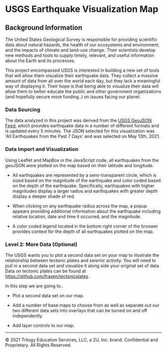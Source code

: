 # USGS Earthquake Visualization Map

## Background Information

The United States Geological Survey is responsible for providing scientific data about natural hazards, the health of our ecosystems and environment; and the impacts of climate and land-use change. Their scientists develop new methods and tools to supply timely, relevant, and useful information about the Earth and its processes.

This project encompassed USGS is interested in building a new set of tools that will allow them visualize their earthquake data. They collect a massive amount of data from all over the world each day, but they lack a meaningful way of displaying it. Their hope is that being able to visualize their data will allow them to better educate the public and other government organizations (and hopefully secure more funding..) on issues facing our planet.

### Data Sourcing

The data analyzed in this project was derived from the [USGS GeoJSON Feed](http://earthquake.usgs.gov/earthquakes/feed/v1.0/geojson.php), which provides earthquake data in a number of different formats and is updated every 5 minutes. The JSON selected for this visualization was 'All Earthquakes from the Past 7 Days' and was selected on May 13th, 2021.

### Data Import and Visualization

Using Leaflet and MapBox in the JavaScript code, all earthquakes from the geoJSON were plotted on the map based on their latitude and longitude.

* All earthquakes are represented by a semi-transparent circle, which is sized based on the magnitude of the earthquake and color coded based on the depth of the earthquake. Specifically, earthquakes with higher magnitudes display a larger radius and earthquakes with greater depth display a deeper shade of red. 

* When clicking on any earthquake radius across the map, a popup appears providing additional information about the earthquake including relative location, date and time it occurred, and the magnitude.

* A color coded legend located in the bottom right corner of the broswer provides context for the depth of all earthquakes plotted on the map.



### Level 2: More Data (Optional)



The USGS wants you to plot a second data set on your map to illustrate the relationship between tectonic plates and seismic activity. You will need to pull in a second data set and visualize it along side your original set of data. Data on tectonic plates can be found at <https://github.com/fraxen/tectonicplates>.

In this step we are going to..

* Plot a second data set on our map.

* Add a number of base maps to choose from as well as separate out our two different data sets into overlays that can be turned on and off independently.

* Add layer controls to our map.

- - -

© 2021 Trilogy Education Services, LLC, a 2U, Inc. brand. Confidential and Proprietary. All Rights Reserved.
